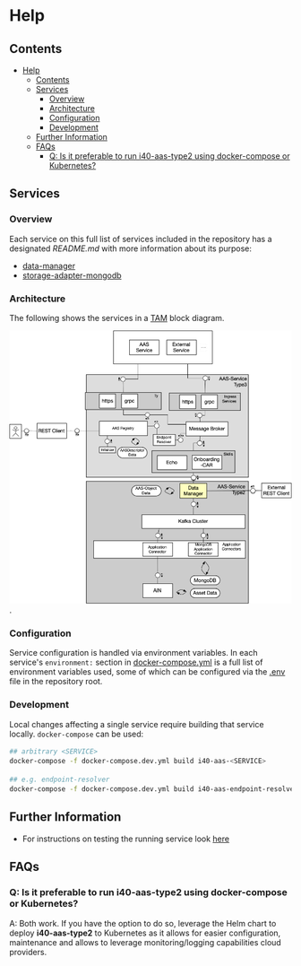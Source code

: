 # Help

## Contents

- [Help](#help)
  - [Contents](#contents)
  - [Services](#services)
    - [Overview](#overview)
    - [Architecture](#architecture)
    - [Configuration](#configuration)
    - [Development](#development)
  - [Further Information](#further-information)
  - [FAQs](#faqs)
    - [Q: Is it preferable to run i40-aas-type2 using docker-compose or Kubernetes?](#q-is-it-preferable-to-run-i40-aas-type2-using-docker-compose-or-kubernetes)

## Services

### Overview

Each service on this full list of services included in the repository has a designated _README.md_ with more information about its purpose:

- [data-manager](markdown/data-manager.md)
- [storage-adapter-mongodb](markdown/storage-adapter-mongodb.md)

### Architecture

The following shows the services in a [TAM](http://www.fmc-modeling.org/fmc-and-tam) block diagram.

![The big picture](images/AAS_SERVICE_Type2.png).

### Configuration

Service configuration is handled via environment variables. In each service's `environment:` section in [docker-compose.yml](../docker-compose.yml) is a full list of environment variables used, some of which can be configured via the [.env](../.env) file in the repository root.

### Development

Local changes affecting a single service require building that service locally.
`docker-compose` can be used:
```bash
## arbitrary <SERVICE>
docker-compose -f docker-compose.dev.yml build i40-aas-<SERVICE>

## e.g. endpoint-resolver
docker-compose -f docker-compose.dev.yml build i40-aas-endpoint-resolver
```

## Further Information

- For instructions on testing the running service look [here](markdown/test.md#Test)

## FAQs

### Q: Is it preferable to run i40-aas-type2 using docker-compose or Kubernetes?

A: Both work. If you have the option to do so, leverage the Helm chart to deploy **i40-aas-type2** to Kubernetes as it allows for easier configuration, maintenance and allows to leverage monitoring/logging capabilities cloud providers.
